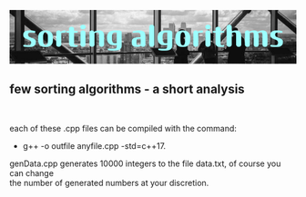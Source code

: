 ![Alt text](image.png)
<br />

## few sorting algorithms - a short analysis
<br />

each of these .cpp files can be compiled with the command:<br />
- g++ -o outfile anyfile.cpp -std=c++17.<br />

genData.cpp generates 10000 integers to the file data.txt, of course you can change<br />
the number of generated numbers at your discretion.

